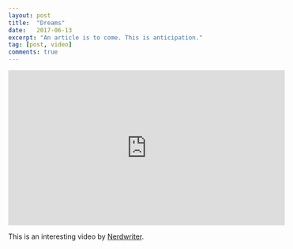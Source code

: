 ```yaml
---
layout: post
title:  "Dreams"
date:   2017-06-13
excerpt: "An article is to come. This is anticipation."
tag: [post, video]
comments: true
---
```


<iframe width="560" height="315" src="https://www.youtube.com/watch?v=YhA0GVi_N4E&list=WL&index=37" frameborder="0"> </iframe>

This is an interesting video by [Nerdwriter](https://www.youtube.com/user/Nerdwriter1).